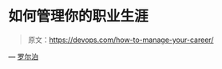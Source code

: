 # 如何管理你的职业生涯

> 原文：<https://devops.com/how-to-manage-your-career/>

— [罗尔泊](https://devops.com/author/breselman/)